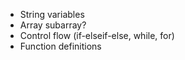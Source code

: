 * String variables
* Array subarray?
* Control flow (if-elseif-else, while, for)
* Function definitions
